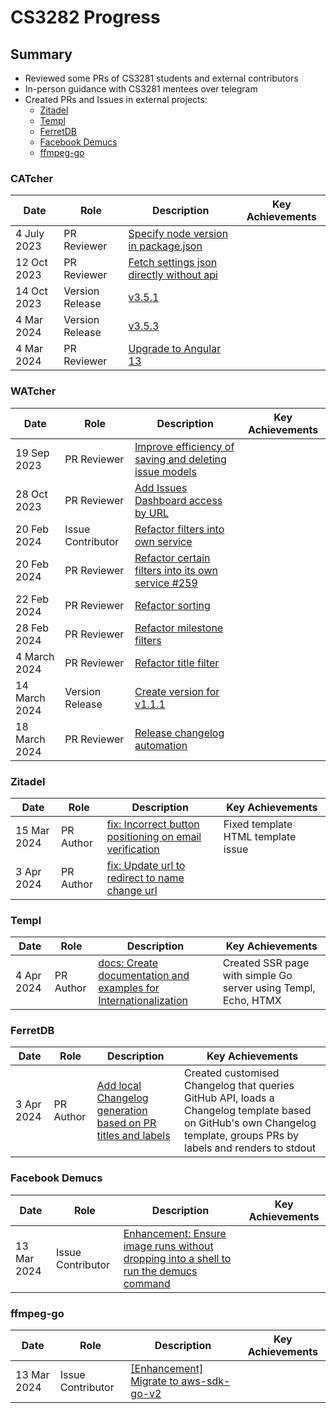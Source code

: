 # CS3282 Progress

## Summary

- Reviewed some PRs of CS3281 students and external contributors
- In-person guidance with CS3281 mentees over telegram
- Created PRs and Issues in external projects:
  - [Zitadel](https://github.com/zitadel/zitadel)
  - [Templ](https://github.com/a-h/templ)
  - [FerretDB](https://github.com/FerretDB/FerretDB)
  - [Facebook Demucs](https://github.com/xserrat/docker-facebook-demucs)
  - [ffmpeg-go](https://github.com/u2takey/ffmpeg-go)

### CATcher

| Date | Role | Description | Key Achievements |
| ---- | ---- | ----------- | ---------------- |
| 4 July 2023 | PR Reviewer | [Specify node version in package.json](https://github.com/CATcher-org/CATcher/pull/1202) |
| 12 Oct 2023 | PR Reviewer | [Fetch settings json directly without api](https://github.com/CATcher-org/CATcher/pull/1215) |
| 14 Oct 2023 | Version Release | [v3.5.1](https://github.com/CATcher-org/CATcher/pull/1219) |
| 4 Mar 2024 | Version Release | [v3.5.3](https://github.com/CATcher-org/CATcher/pull/1252) |
| 4 Mar 2024 | PR Reviewer | [Upgrade to Angular 13](https://github.com/CATcher-org/CATcher/pull/1249) |

### WATcher

| Date | Role | Description | Key Achievements |
| ---- | ---- | ----------- | ---------------- |
| 19 Sep 2023 | PR Reviewer | [Improve efficiency of saving and deleting issue models](https://github.com/CATcher-org/WATcher/pull/193) |
| 28 Oct 2023| PR Reviewer | [Add Issues Dashboard access by URL](https://github.com/CATcher-org/WATcher/pull/207) |
| 20 Feb 2024 | Issue Contributor | [Refactor filters into own service](https://github.com/CATcher-org/WATcher/issues/249) |
| 20 Feb 2024 | PR Reviewer | [Refactor certain filters into its own service #259](https://github.com/CATcher-org/WATcher/pull/259) |
| 22 Feb 2024 | PR Reviewer | [Refactor sorting](https://github.com/CATcher-org/WATcher/pull/261) |
| 28 Feb 2024 | PR Reviewer | [Refactor milestone filters](https://github.com/CATcher-org/WATcher/pull/264) |
| 4 March 2024 | PR Reviewer | [Refactor title filter](https://github.com/CATcher-org/WATcher/pull/265) |
| 14 March 2024| Version Release | [Create version for v1.1.1](https://github.com/CATcher-org/WATcher/pull/279) |
| 18 March 2024 | PR Reviewer | [Release changelog automation](https://github.com/CATcher-org/WATcher/pull/285) |


### Zitadel

| Date | Role | Description | Key Achievements |
| ---- | ---- | ----------- | ---------------- |
| 15 Mar 2024 | PR Author | [fix: Incorrect button positioning on email verification](https://github.com/zitadel/zitadel/pull/7579) | Fixed template HTML template issue |
| 3 Apr 2024 | PR Author | [fix: Update url to redirect to name change url](https://github.com/zitadel/zitadel/pull/7683) |

### Templ

| Date | Role | Description | Key Achievements |
| ---- | ---- | ----------- | ---------------- |
| 4 Apr 2024 | PR Author | [docs: Create documentation and examples for Internationalization](https://github.com/a-h/templ/pull/666) | Created SSR page with simple Go server using Templ, Echo, HTMX |

### FerretDB

| Date | Role | Description | Key Achievements |
| ---- | ---- | ----------- | ---------------- |
| 3 Apr 2024 | PR Author | [Add local Changelog generation based on PR titles and labels](https://github.com/FerretDB/FerretDB/pull/4219) | Created customised Changelog that queries GitHub API, loads a Changelog template based on GitHub's own Changelog template, groups PRs by labels and renders to stdout |

### Facebook Demucs

| Date | Role | Description | Key Achievements |
| ---- | ---- | ----------- | ---------------- |
| 13 Mar 2024 | Issue Contributor | [Enhancement: Ensure image runs without dropping into a shell to run the demucs command](https://github.com/xserrat/docker-facebook-demucs/issues/38) |

### ffmpeg-go

| Date | Role | Description | Key Achievements |
| ---- | ---- | ----------- | ---------------- |
| 13 Mar 2024 | Issue Contributor | [[Enhancement] Migrate to aws-sdk-go-v2](https://github.com/u2takey/ffmpeg-go/issues/112) |
